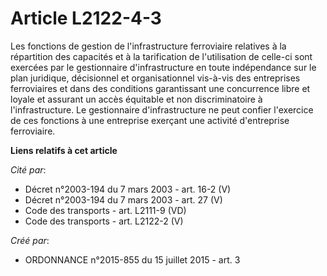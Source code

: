 # Article L2122-4-3

Les fonctions de gestion de l'infrastructure ferroviaire relatives à la répartition des capacités et à la tarification de
l'utilisation de celle-ci sont exercées par le gestionnaire d'infrastructure en toute indépendance sur le plan juridique,
décisionnel et organisationnel vis-à-vis des entreprises ferroviaires et dans des conditions garantissant une concurrence
libre et loyale et assurant un accès équitable et non discriminatoire à l'infrastructure. Le gestionnaire d'infrastructure ne
peut confier l'exercice de ces fonctions à une entreprise exerçant une activité d'entreprise ferroviaire.

**Liens relatifs à cet article**

_Cité par_:

  - Décret n°2003-194 du 7 mars 2003 - art. 16-2 (V)
  - Décret n°2003-194 du 7 mars 2003 - art. 27 (V)
  - Code des transports - art. L2111-9 (VD)
  - Code des transports - art. L2122-2 (V)

_Créé par_:

  - ORDONNANCE n°2015-855 du 15 juillet 2015 - art. 3
